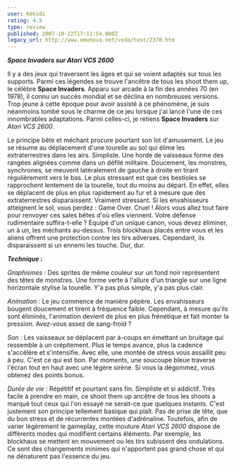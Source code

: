 ```yaml
---
user: Kékidi
rating: 4.5
type: review
published: 2007-10-22T17:11:54.000Z
legacy_url: http://www.emunova.net/veda/test/2370.htm
---
```

_**Space Invaders sur Atari VCS 2600**_  

  

Il y a des jeux qui traversent les âges et qui se voient adaptés sur tous les supports. Parmi ces légendes se trouve l'ancêtre de tous les shoot them up, le célèbre **Space Invaders**. Apparu sur arcade à la fin des années 70 (en 1978), il connu un succès mondial et se déclina en nombreuses versions. Trop jeune à cette époque pour avoir assisté à ce phénomène, je suis néanmoins tombé sous le charme de ce jeu lorsque j'ai lancé l'une de ces innombrables adaptations. Parmi celles-ci, je retiens **Space Invaders** sur _Atari VCS 2600_.  

  

Le principe bête et méchant procure pourtant son lot d'amusement. Le jeu se résume au déplacement d'une tourelle au sol qui élime les extraterrestres dans les airs. Simpliste. Une horde de vaisseaux forme des rangées alignées comme dans un défilé militaire. Doucement, les monstres, synchrones, se meuvent latéralement de gauche à droite en tirant régulièrement vers le bas. Le plus stressant est que ces bestioles se rapprochent lentement de la tourelle, tout du moins au départ. En effet, elles se déplacent de plus en plus rapidement au fur et à mesure que des extraterrestres disparaissent. Vraiment stressant. Si les envahisseurs atteignent le sol, vous perdez : Game Over. Cruel ! Alors vous allez tout faire pour renvoyer ces sales bêtes d'où elles viennent. Votre défense rudimentaire suffira-t-elle ? Equipé d'un unique canon, vous devez éliminer, un à un, les méchants au-dessus. Trois blockhaus placés entre vous et les aliens offrent une protection contre les tirs adverses. Cependant, ils disparaissent si un ennemi les touche. Dur, dur.  

  

_**Technique :**_  

  

_Graphismes :_ Des sprites de même couleur sur un fond noir représentent des têtes de monstres. Une forme verte à l'allure d'un triangle sur une ligne horizontale stylise la tourelle. Y'a pas plus simple, y'a pas plus clair.  

  

_Animation :_ Le jeu commence de manière pépère. Les envahisseurs bougent doucement et tirent à fréquence faible. Cependant, à mesure qu'ils sont éliminés, l'animation devient de plus en plus frénétique et fait monter la pression. Avez-vous assez de sang-froid ?  

  

_Son :_ Les vaisseaux se déplacent par à-coups en émettant un bruitage qui ressemble à un crépitement. Plus le temps avance, plus la cadence s'accélère et s'intensifie. Avec elle, une montée de stress vous assaillit peu à peu. C'est ce qui est bon. Par moments, une soucoupe bleue traverse l'écran tout en haut avec une légère sirène. Si vous la dégommez, vous obtenez des points bonus.  

  

_Durée de vie :_ Répétitif et pourtant sans fin. Simpliste et si addictif. Très facile à prendre en main, ce shoot them up ancêtre de tous les shoots a marqué tout ceux qui l'on essayé ne serait-ce que quelques instants. C'est justement son principe tellement basique qui plaît. Pas de prise de tête, que du bon stress et de récurrentes montées d'adrénaline. Toutefois, afin de varier légèrement le gameplay, cette mouture _Atari VCS 2600_ dispose de différents modes qui modifient certains éléments. Par exemple, les blockhaus se mettent en mouvement ou les tirs subissent des ondulations. Ce sont des changements minimes qui n'apportent pas grand chose et qui ne dénaturent pas l'essence du jeu.